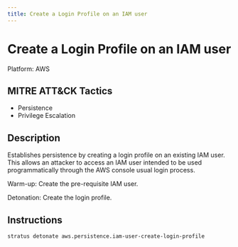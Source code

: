 ```yaml
---
title: Create a Login Profile on an IAM user
---
```


# Create a Login Profile on an IAM user 

Platform: AWS

## MITRE ATT&CK Tactics


- Persistence
- Privilege Escalation

## Description


Establishes persistence by creating a login profile on an existing IAM user. This allows an attacker to access an IAM
user intended to be used programmatically through the AWS console usual login process. 

Warm-up: Create the pre-requisite IAM user.

Detonation: Create the login profile.


## Instructions

```bash title="Detonate with Stratus Red Team"
stratus detonate aws.persistence.iam-user-create-login-profile
```